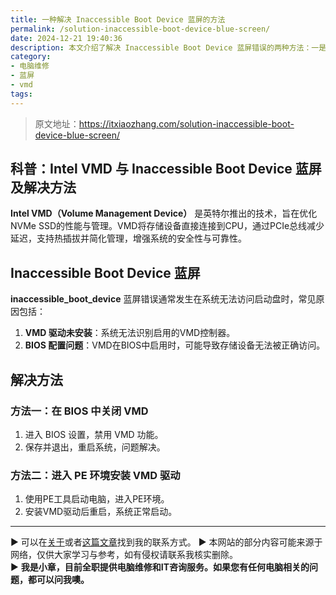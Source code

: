 ```yaml
---
title: 一种解决 Inaccessible Boot Device 蓝屏的方法
permalink: /solution-inaccessible-boot-device-blue-screen/
date: 2024-12-21 19:40:36
description: 本文介绍了解决 Inaccessible Boot Device 蓝屏错误的两种方法：一是在 BIOS 中禁用 Intel VMD（Volume Management Device）功能，二是通过 PE 环境安装 VMD 驱动。
category:
- 电脑维修
- 蓝屏
- vmd
tags:
---
```


> 原文地址：<https://itxiaozhang.com/solution-inaccessible-boot-device-blue-screen/>  

## 科普：Intel VMD 与 Inaccessible Boot Device 蓝屏及解决方法

**Intel VMD（Volume Management Device）** 是英特尔推出的技术，旨在优化NVMe SSD的性能与管理。VMD将存储设备直接连接到CPU，通过PCIe总线减少延迟，支持热插拔并简化管理，增强系统的安全性与可靠性。

## **Inaccessible Boot Device 蓝屏**

**inaccessible_boot_device** 蓝屏错误通常发生在系统无法访问启动盘时，常见原因包括：

1. **VMD 驱动未安装**：系统无法识别启用的VMD控制器。
2. **BIOS 配置问题**：VMD在BIOS中启用时，可能导致存储设备无法被正确访问。

## **解决方法**

### 方法一：在 BIOS 中关闭 VMD

1. 进入 BIOS 设置，禁用 VMD 功能。
2. 保存并退出，重启系统，问题解决。

### 方法二：进入 PE 环境安装 VMD 驱动

1. 使用PE工具启动电脑，进入PE环境。
2. 安装VMD驱动后重启，系统正常启动。

---
▶ 可以在[关于](https://itxiaozhang.com/about/)或者[这篇文章](https://itxiaozhang.com/about-computer-repair-services-with-me/)找到我的联系方式。
▶ 本网站的部分内容可能来源于网络，仅供大家学习与参考，如有侵权请联系我核实删除。  
▶ **我是小章，目前全职提供电脑维修和IT咨询服务。如果您有任何电脑相关的问题，都可以问我噢。**  
